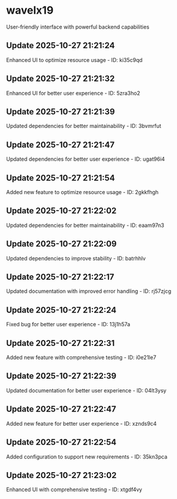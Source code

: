 # wavelx19
User-friendly interface with powerful backend capabilities

## Update 2025-10-27 21:21:24
Enhanced UI to optimize resource usage - ID: ki35c9qd


## Update 2025-10-27 21:21:32
Enhanced UI for better user experience - ID: 5zra3ho2


## Update 2025-10-27 21:21:39
Updated dependencies for better maintainability - ID: 3bvmrfut


## Update 2025-10-27 21:21:47
Updated dependencies for better user experience - ID: ugat96i4


## Update 2025-10-27 21:21:54
Added new feature to optimize resource usage - ID: 2gkkfhgh


## Update 2025-10-27 21:22:02
Updated dependencies for better maintainability - ID: eaam97n3


## Update 2025-10-27 21:22:09
Updated dependencies to improve stability - ID: batrhhlv


## Update 2025-10-27 21:22:17
Updated documentation with improved error handling - ID: rj57zjcg


## Update 2025-10-27 21:22:24
Fixed bug for better user experience - ID: 13j1h57a


## Update 2025-10-27 21:22:31
Added new feature with comprehensive testing - ID: i0e21le7


## Update 2025-10-27 21:22:39
Updated documentation for better user experience - ID: 04lt3ysy


## Update 2025-10-27 21:22:47
Added new feature for better user experience - ID: xznds9c4


## Update 2025-10-27 21:22:54
Added configuration to support new requirements - ID: 35kn3pca


## Update 2025-10-27 21:23:02
Enhanced UI with comprehensive testing - ID: xtgdf4vy

